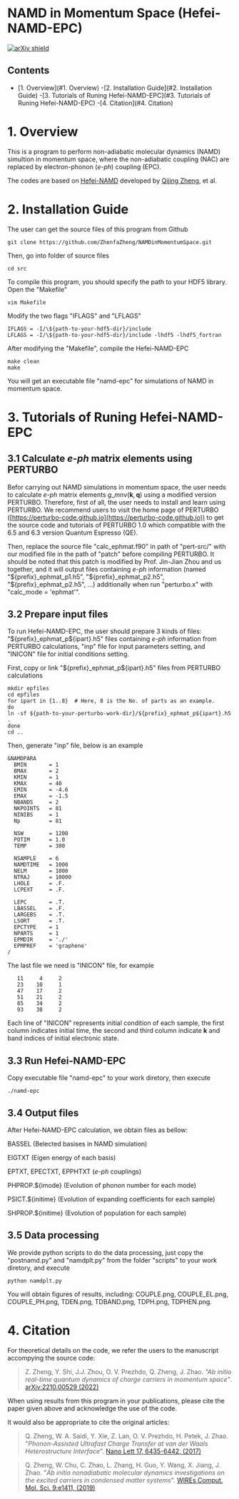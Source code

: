 
# NAMD in Momentum Space (Hefei-NAMD-EPC)

[![arXiv shield](https://img.shields.io/badge/arXiv-2210.00529-red.svg?style=flat)](https://doi.org/10.38550/arXiv.2210.00529)

## Contents
- [1. Overview](#1. Overview)
-[2. Installation Guide](#2. Installation Guide)
-[3. Tutorials of Runing Hefei-NAMD-EPC](#3. Tutorials of Runing Hefei-NAMD-EPC)
-[4. Citation](#4. Citation)


# 1. Overview

This is a program to perform non-adiabatic molecular dynamics (NAMD) simultion
in momentum space, where the non-adiabatic coupling (NAC) are replaced by
electron-phonon (*e-ph*) coupling (EPC).

The codes are based on [Hefei-NAMD](https://github.com/QijingZheng/Hefei-NAMD)
developed by [Qijing Zheng](http://staff.ustc.edu.cn/~zqj), et al.


# 2. Installation Guide

The user can get the source files of this program from Github
```
git clone https://github.com/ZhenfaZheng/NAMDinMomentumSpace.git
```
Then, go into folder of source files
```
cd src
```
To compile this program, you should specify the path to your HDF5 library.
Open the "Makefile"
```
vim Makefile
```
Modify the two flags "IFLAGS" and "LFLAGS"
```
IFLAGS = -I/\${path-to-your-hdf5-dir}/include
LFLAGS = -I/\${path-to-your-hdf5-dir}/include -lhdf5 -lhdf5_fortran
```
After modifying the "Makefile", compile the Hefei-NAMD-EPC
```
make clean
make
```
You will get an executable file "namd-epc" for simulations of NAMD in momentum
space.


# 3. Tutorials of Runing Hefei-NAMD-EPC

## 3.1 Calculate *e-ph* matrix elements using PERTURBO

Befor carrying out NAMD simulations in momentum space, the user needs to
calculate *e-ph* matrix elements $g\_{mn\nu}(\mathbf{k}, \mathbf{q})$ using a
modified version PERTURBO. Therefore, first of all, the user needs to install
and learn using PERTURBO. We recommend users to visit the home page of PERTURBO
([https://perturbo-code.github.io](https://perturbo-code.github.io)) to get the
source code and tutorials of PERTURBO 1.0 which compatible with the 6.5 and 6.3
version Quantum Espresso (QE).

Then, replace the source file "calc\_ephmat.f90" in path of "pert-src/" with
our modified file in the path of "patch" before compiling PERTURBO. It should
be noted that this patch is modified by Prof. Jin-Jian Zhou and us together,
and it will output files containing *e-ph* information (named
"\${prefix}\_ephmat\_p1.h5", "\${prefix}\_ephmat\_p2.h5",
"\${prefix}\_ephmat\_p2.h5", ...) additionally when run "perturbo.x" with
"calc\_mode = 'ephmat'".

## 3.2 Prepare input files

To run Hefei-NAMD-EPC, the user should prepare 3 kinds of files:
"\${prefix}\_ephmat\_p\${ipart}.h5" files containing *e-ph* information from
PERTURBO calculations, "inp" file for input parameters setting, and "INICON"
file for initial conditions setting.

First, copy or link "\${prefix}\_ephmat\_p\${ipart}.h5" files from PERTURBO
calculations
```
mkdir epfiles
cd epfiles
for ipart in {1..8}  # Here, 8 is the No. of parts as an example.
do
ln -sf ${path-to-your-perturbo-work-dir}/${prefix}_ephmat_p${ipart}.h5 .
done
cd ..
```

Then, generate "inp" file, below is an example
```
&NAMDPARA
  BMIN       = 1
  BMAX       = 2
  KMIN       = 1
  KMAX       = 40
  EMIN       = -4.6
  EMAX       = -1.5
  NBANDS     = 2
  NKPOINTS   = 81
  NINIBS     = 1
  Np         = 81

  NSW        = 1200
  POTIM      = 1.0
  TEMP       = 300

  NSAMPLE    = 6
  NAMDTIME   = 1000
  NELM       = 1000
  NTRAJ      = 10000
  LHOLE      = .F.
  LCPEXT     = .F.

  LEPC       = .T.
  LBASSEL    = .F.
  LARGEBS    = .T.
  LSORT      = .T.
  EPCTYPE    = 1
  NPARTS     = 1
  EPMDIR     = './'
  EPMPREF    = 'graphene'
/
```

The last file we need is "INICON" file, for example
```
   11     4     2
   23    10     1
   47    17     2
   51    21     2
   85    34     2
   93    38     2
```
Each line of "INICON" represents initial condition of each sample, the first
column indicates initial time, the second and third column indicate
$\mathbf{k}$ and band indices of initial electronic state.


## 3.3 Run Hefei-NAMD-EPC

Copy executable file "namd-epc" to your work diretory, then execute
```
./namd-epc
```

## 3.4 Output files

After Hefei-NAMD-EPC calculation, we obtain files as bellow:

BASSEL (Belected basises in NAMD simulation)

EIGTXT (Eigen energy of each basis)

EPTXT, EPECTXT, EPPHTXT (*e-ph* couplings)

PHPROP.\${imode} (Evolution of phonon number for each mode)

PSICT.\${initime} (Evolution of expanding coefficients for each sample)

SHPROP.\${initime} (Evolution of population for each sample)

## 3.5 Data processing

We provide python scripts to do the data processing, just copy the
"postnamd.py" and "namdplt.py" from the folder "scripts" to your work diretory,
and execute
```
python namdplt.py
```
You will obtain figures of results, including: COUPLE.png, COUPLE_EL.png,
COUPLE_PH.png, TDEN.png, TDBAND.png, TDPH.png, TDPHEN.png.


# 4. Citation

For theoretical details on the code, we refer the users to the manuscript
accompying the source code:

> Z. Zheng, Y. Shi, J.J. Zhou, O. V. Prezhdo, Q. Zheng, J. Zhao. *"Ab initio
real-time quantum dynamics of charge carriers in momentum space"*.
[arXiv:2210.00529 (2022)](https://doi.org/10.38550/arXiv.2210.00529)

When using results from this program in your publications, please cite the
paper given above and acknowledge the use of the code.

It would also be appropriate to cite the original articles:

> Q. Zheng, W. A. Saidi, Y. Xie, Z. Lan, O. V. Prezhdo, H. Petek, J. Zhao.
"*Phonon-Assisted Ultrafast Charge Transfer at van der Waals Heterostructure
Interface*".
[Nano Lett 17, 6435-6442, (2017)](https://doi.org/10.1021/acs.nanolett.7b03429)

> Q. Zheng, W. Chu, C. Zhao, L. Zhang, H. Guo, Y. Wang, X. Jiang, J. Zhao.
"*Ab initio nonadiabatic molecular dynamics investigations on the excited
carriers in condensed matter systems*". 
[WIREs Comput. Mol. Sci. 9:e1411, (2019)](https://doi.org/10.1002/wcms.1411)


